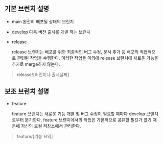 
## 기본 브런치 설명

- main 
  완전히 배포될 상태의 브런치

- develop
  다음 버전 출시를 개발 하는 브런치


- release

    release 브랜치는 배포를 위한 최종적인 버그 수정, 문서 추가 등 배포와 직접적으로 관련된 작업을 수행한다. 이러한 작업들 이외에 release 브랜치에 새로운 기능을 추가로 merge하지 않는다.

> release/[버전이나 출시날짜]


## 보조 브런치 설명

- feature
    
    feature 브랜치는 새로운 기능 개발 및 버그 수정이 필요할 때마다 develop 브랜치로부터 분기한다. feature 브랜치에서의 작업은 기본적으로 공유할 필요가 없기 때문에 자신의 로컬 저장소에서 관리한다.
> feature/[기능 요약]



